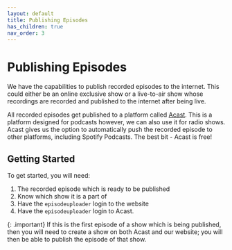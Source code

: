 ```yaml
---
layout: default
title: Publishing Episodes
has_children: true
nav_order: 3
---
```


# Publishing Episodes
We have the capabilities to publish recorded episodes to the internet. This could either be an online exclusive show or a live-to-air show whose recordings are recorded and published to the internet after being live.

All recorded episodes get published to a platform called [Acast](https://acast.com). This is a platform designed for podcasts however, we can also use it for radio shows. Acast gives us the option to automatically push the recorded episode to other platforms, including Spotify Podcasts. The best bit - Acast is free!

## Getting Started
To get started, you will need:
1. The recorded episode which is ready to be published
2. Know which show it is a part of
3. Have the `episodeuploader` login to the website
4. Have the `episodeuploader` login to Acast.

{: .important}
If this is the first episode of a show which is being published, then you will need to create a show on both Acast and our website; you will then be able to publish the episode of that show.